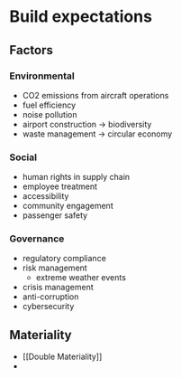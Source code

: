 # Build expectations
## Factors
### Environmental
- CO2 emissions from aircraft operations
- fuel efficiency
- noise pollution
- airport construction -> biodiversity
- waste management -> circular economy
### Social
- human rights in supply chain
- employee treatment
- accessibility
- community engagement
- passenger safety
### Governance
- regulatory compliance
- risk management
	- extreme weather events
- crisis management
- anti-corruption
- cybersecurity

## Materiality
- [[Double Materiality]]
- 
